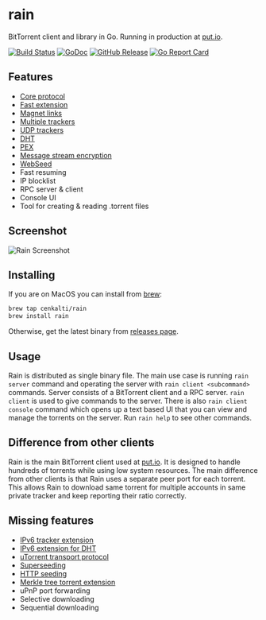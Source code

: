 rain
====

BitTorrent client and library in Go. Running in production at [put.io](https://put.io).

[![Build Status](https://travis-ci.org/cenkalti/rain.svg?branch=master)](https://travis-ci.org/cenkalti/rain)
[![GoDoc](https://godoc.org/github.com/cenkalti/rain?status.svg)](https://pkg.go.dev/github.com/cenkalti/rain/torrent?tab=doc)
[![GitHub Release](https://img.shields.io/github/release/cenkalti/rain.svg)](https://github.com/cenkalti/rain/releases)
[![Go Report Card](https://goreportcard.com/badge/github.com/cenkalti/rain)](https://goreportcard.com/report/github.com/cenkalti/rain)

Features
--------
- [Core protocol](http://bittorrent.org/beps/bep_0003.html)
- [Fast extension](http://bittorrent.org/beps/bep_0006.html)
- [Magnet links](http://bittorrent.org/beps/bep_0009.html)
- [Multiple trackers](http://bittorrent.org/beps/bep_0012.html)
- [UDP trackers](http://bittorrent.org/beps/bep_0015.html)
- [DHT](http://bittorrent.org/beps/bep_0005.html)
- [PEX](http://bittorrent.org/beps/bep_0011.html)
- [Message stream encryption](http://wiki.vuze.com/w/Message_Stream_Encryption)
- [WebSeed](http://bittorrent.org/beps/bep_0019.html)
- Fast resuming
- IP blocklist
- RPC server & client
- Console UI
- Tool for creating & reading .torrent files

Screenshot
----------
![Rain Screenshot](https://cl.ly/b03c639da66c/Screen%20Shot%202019-09-30%20at%2019.04.00.png)

Installing
----------

If you are on MacOS you can install from [brew](https://brew.sh/):
```sh
brew tap cenkalti/rain
brew install rain
```

Otherwise, get the latest binary from [releases page](https://github.com/cenkalti/rain/releases).

Usage
-----

Rain is distributed as single binary file.
The main use case is running `rain server` command and operating the server with `rain client <subcommand>` commands.
Server consists of a BitTorrent client and a RPC server.
`rain client` is used to give commands to the server.
There is also `rain client console` command which opens up a text based UI that you can view and manage the torrents on the server.
Run `rain help` to see other commands.

Difference from other clients
-----------------------------

Rain is the main BitTorrent client used at [put.io](https://put.io).
It is designed to handle hundreds of torrents while using low system resources.
The main difference from other clients is that Rain uses a separate peer port for each torrent.
This allows Rain to download same torrent for multiple accounts in same private tracker and keep reporting their ratio correctly.

Missing features
----------------
- [IPv6 tracker extension](http://bittorrent.org/beps/bep_0007.html)
- [IPv6 extension for DHT](http://bittorrent.org/beps/bep_0032.html)
- [uTorrent transport protocol](http://bittorrent.org/beps/bep_0029.html)
- [Superseeding](http://bittorrent.org/beps/bep_0016.html)
- [HTTP seeding](http://bittorrent.org/beps/bep_0017.html)
- [Merkle tree torrent extension](http://bittorrent.org/beps/bep_0030.html)
- uPnP port forwarding
- Selective downloading
- Sequential downloading
